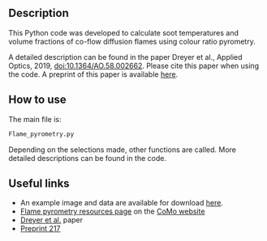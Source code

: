## Description ##

This Python code was developed to calculate soot temperatures and volume fractions of co-flow diffusion flames using colour ratio pyrometry.

A detailed description can be found in the paper Dreyer et al., Applied Optics, 2019, [doi:10.1364/AO.58.002662](https://doi.org/10.1364/AO.58.002662). Please cite this paper when using the code. A preprint of this paper is available [here](https://como.ceb.cam.ac.uk/preprints/217/).

## How to use ##

The main file is:
```sh
Flame_pyrometry.py
```
Depending on the selections made, other functions are called. More detailed descriptions can be found in the code.

## Useful links ##

* An example image and data are available for download [here](https://como.ceb.cam.ac.uk/media/resources/FlPyroImageAndData.zip).
* [Flame pyrometry resources page](https://como.ceb.cam.ac.uk/resources/flpyro/) on the [CoMo website](https://como.ceb.cam.ac.uk/)
* [Dreyer et al.](https://como.ceb.cam.ac.uk/publications/AO-58-2662-2670/) paper
* [Preprint 217](https://como.ceb.cam.ac.uk/preprints/217/)